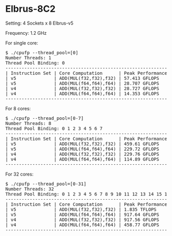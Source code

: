 # Elbrus-8C2

Setting: 4 Sockets x 8 Elbrus-v5

Frequency: 1.2 GHz

For single core:

<pre>
$ ./cpufp --thread_pool=[0]
Number Threads: 1
Thread Pool Binding: 0
--------------------------------------------------------------
| Instruction Set | Core Computation      | Peak Performance |
| v5              | ADD(MUL(f32,f32),f32) | 57.413 GFLOPS    |
| v5              | ADD(MUL(f64,f64),f64) | 28.707 GFLOPS    |
| v4              | ADD(MUL(f32,f32),f32) | 28.727 GFLOPS    |
| v4              | ADD(MUL(f64,f64),f64) | 14.353 GFLOPS    |
--------------------------------------------------------------
</pre>

For 8 cores:

<pre>
$ ./cpufp --thread_pool=[0-7]
Number Threads: 8
Thread Pool Binding: 0 1 2 3 4 5 6 7
--------------------------------------------------------------
| Instruction Set | Core Computation      | Peak Performance |
| v5              | ADD(MUL(f32,f32),f32) | 459.61 GFLOPS    |
| v5              | ADD(MUL(f64,f64),f64) | 229.72 GFLOPS    |
| v4              | ADD(MUL(f32,f32),f32) | 229.76 GFLOPS    |
| v4              | ADD(MUL(f64,f64),f64) | 114.89 GFLOPS    |
--------------------------------------------------------------
</pre>

For 32 cores:

<pre>
$ ./cpufp --thread_pool=[0-31]
Number Threads: 32
Thread Pool Binding: 0 1 2 3 4 5 6 7 8 9 10 11 12 13 14 15 16 17 18 19 20 21 22 23 24 25 26 27 28 29 30 31
--------------------------------------------------------------
| Instruction Set | Core Computation      | Peak Performance |
| v5              | ADD(MUL(f32,f32),f32) | 1.835 TFLOPS     |
| v5              | ADD(MUL(f64,f64),f64) | 917.64 GFLOPS    |
| v4              | ADD(MUL(f32,f32),f32) | 917.56 GFLOPS    |
| v4              | ADD(MUL(f64,f64),f64) | 458.77 GFLOPS    |
--------------------------------------------------------------
</pre>
